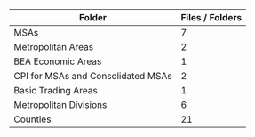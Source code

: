 | Folder                             |   Files / Folders |
|------------------------------------|-------------------|
| MSAs                               |                 7 |
| Metropolitan Areas                 |                 2 |
| BEA Economic Areas                 |                 1 |
| CPI for MSAs and Consolidated MSAs |                 2 |
| Basic Trading Areas                |                 1 |
| Metropolitan Divisions             |                 6 |
| Counties                           |                21 |